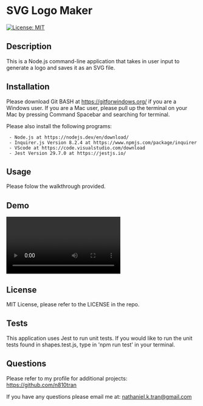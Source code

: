 # SVG Logo Maker
  [![License: MIT](https://img.shields.io/badge/License-MIT-green.svg)](https://opensource.org/licenses/MIT)
## Description

This is a Node.js command-line application that takes in user input to generate a logo and saves it as an SVG file.

## Installation

Please download Git BASH at https://gitforwindows.org/ if you are a Windows user. If you are a Mac user, please pull up the terminal on your Mac by pressing Command Spacebar and searching for terminal. 

Please also install the following programs: 

     - Node.js at https://nodejs.dev/en/download/
     - Inquirer.js Version 8.2.4 at https://www.npmjs.com/package/inquirer
     - VScode at https://code.visualstudio.com/download
     - Jest Version 29.7.0 at https://jestjs.io/


## Usage

Please folow the walkthrough provided.

## Demo

![Walkthrough](examples\walkthrough.mp4)


## License

MIT License, please refer to the LICENSE in the repo.


## Tests

This application uses Jest to run unit tests. If you would like to run the unit tests found in shapes.test.js, type in 'npm run test' in your terminal.

## Questions

Please refer to my profile for additional projects: https://github.com/n810tran

If you have any questions please email me at: nathaniel.k.tran@gmail.com
